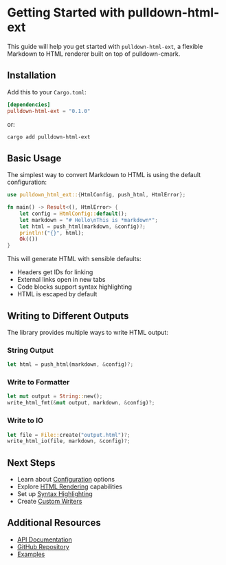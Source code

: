 # Getting Started with pulldown-html-ext

This guide will help you get started with `pulldown-html-ext`, a flexible Markdown to HTML renderer built on top of pulldown-cmark.

## Installation

Add this to your `Cargo.toml`:

```toml
[dependencies]
pulldown-html-ext = "0.1.0"
```

or:

```bash
cargo add pulldown-html-ext
```

## Basic Usage

The simplest way to convert Markdown to HTML is using the default configuration:

```rust
use pulldown_html_ext::{HtmlConfig, push_html, HtmlError};

fn main() -> Result<(), HtmlError> {
    let config = HtmlConfig::default();
    let markdown = "# Hello\nThis is *markdown*";
    let html = push_html(markdown, &config)?;
    println!("{}", html);
    Ok(())
}
```

This will generate HTML with sensible defaults:
- Headers get IDs for linking
- External links open in new tabs
- Code blocks support syntax highlighting
- HTML is escaped by default

## Writing to Different Outputs

The library provides multiple ways to write HTML output:

### String Output
```rust
let html = push_html(markdown, &config)?;
```

### Write to Formatter
```rust
let mut output = String::new();
write_html_fmt(&mut output, markdown, &config)?;
```

### Write to IO
```rust
let file = File::create("output.html")?;
write_html_io(file, markdown, &config)?;
```

## Next Steps

- Learn about [Configuration](configuration.md) options
- Explore [HTML Rendering](html-rendering.md) capabilities
- Set up [Syntax Highlighting](syntax-highlighting.md)
- Create [Custom Writers](custom-writers.md)

## Additional Resources

- [API Documentation](https://docs.rs/pulldown-html-ext)
- [GitHub Repository](https://github.com/systemsoverload/pulldown-html-ext)
- [Examples](../examples/basic-usage.md)
